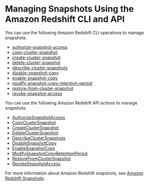 # Managing Snapshots Using the Amazon Redshift CLI and API<a name="manage-snapshots-api-cli"></a>

You can use the following Amazon Redshift CLI operations to manage snapshots\.
+ [authorize\-snapshot\-access](https://docs.aws.amazon.com/cli/latest/reference/redshift/authorize-snapshot-access.html)
+ [copy\-cluster\-snapshot](https://docs.aws.amazon.com/cli/latest/reference/redshift/copy-cluster-snapshot.html)
+ [create\-cluster\-snapshot](https://docs.aws.amazon.com/cli/latest/reference/redshift/create-cluster-snapshot.html)
+ [delete\-cluster\-snapshot](https://docs.aws.amazon.com/cli/latest/reference/redshift/delete-cluster-snapshot.html)
+ [describe\-cluster\-snapshots](https://docs.aws.amazon.com/cli/latest/reference/redshift/describe-cluster-snapshots.html)
+  [disable\-snapshot\-copy](https://docs.aws.amazon.com/cli/latest/reference/redshift/disable-snapshot-copy.html) 
+  [enable\-snapshot\-copy](https://docs.aws.amazon.com/cli/latest/reference/redshift/enable-snapshot-copy.html) 
+  [modify\-snapshot\-copy\-retention\-period](https://docs.aws.amazon.com/cli/latest/reference/redshift/modify-snapshot-copy-retention-period.html) 
+ [restore\-from\-cluster\-snapshot](https://docs.aws.amazon.com/cli/latest/reference/redshift/restore-from-cluster-snapshot.html)
+ [revoke\-snapshot\-access](https://docs.aws.amazon.com/cli/latest/reference/redshift/revoke-snapshot-access.html)

 You can use the following Amazon Redshift API actions to manage snapshots\.
+ [AuthorizeSnapshotAccess](https://docs.aws.amazon.com/redshift/latest/APIReference/API_AuthorizeSnapshotAccess.html)
+ [CopyClusterSnapshot](https://docs.aws.amazon.com/redshift/latest/APIReference/API_CopyClusterSnapshot.html)
+ [CreateClusterSnapshot](https://docs.aws.amazon.com/redshift/latest/APIReference/API_CreateClusterSnapshot.html)
+ [DeleteClusterSnapshot](https://docs.aws.amazon.com/redshift/latest/APIReference/API_DeleteClusterSnapshot.html)
+ [DescribeClusterSnapshots](https://docs.aws.amazon.com/redshift/latest/APIReference/API_DescribeClusterSnapshots.html)
+  [DisableSnapshotCopy](https://docs.aws.amazon.com/redshift/latest/APIReference/API_DisableSnapshotCopy.html) 
+  [EnableSnapshotCopy](https://docs.aws.amazon.com/redshift/latest/APIReference/API_EnableSnapshotCopy.html) 
+  [ModifySnapshotCopyRetentionPeriod](https://docs.aws.amazon.com/redshift/latest/APIReference/API_ModifySnapshotCopyRetentionPeriod.html) 
+ [RestoreFromClusterSnapshot](https://docs.aws.amazon.com/redshift/latest/APIReference/API_RestoreFromClusterSnapshot.html)
+ [RevokeSnapshotAccess](https://docs.aws.amazon.com/redshift/latest/APIReference/API_RevokeSnapshotAccess.html)

For more information about Amazon Redshift snapshots, see [Amazon Redshift Snapshots](working-with-snapshots.md)\.